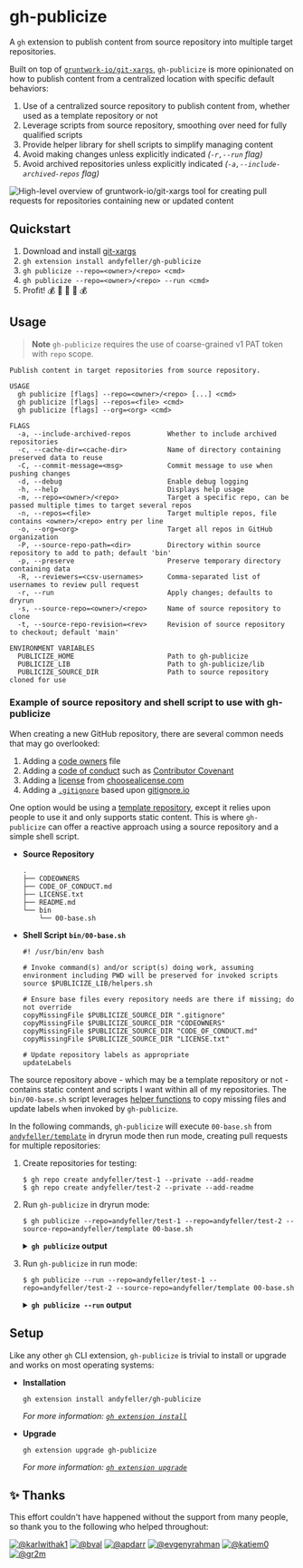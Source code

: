 # gh-publicize

A `gh` extension to publish content from source repository into multiple target repositories.

Built on top of [`gruntwork-io/git-xargs`](https://github.com/gruntwork-io/git-xargs/), `gh-publicize` is more
opinionated on how to publish content from a centralized location with specific default behaviors:

1. Use of a centralized source repository to publish content from, whether used as a template repository or not
1. Leverage scripts from source repository, smoothing over need for fully qualified scripts
1. Provide helper library for shell scripts to simplify managing content
1. Avoid making changes unless explicitly indicated _(`-r,--run` flag)_
1. Avoid archived repositories unless explicitly indicated _(`-a,--include-archived-repos` flag)_

![High-level overview of gruntwork-io/git-xargs tool for creating pull requests for repositories containing new or updated content](https://github.com/gruntwork-io/git-xargs/raw/master/docs/git-xargs-banner.png)

## Quickstart

1. Download and install [git-xargs](https://github.com/gruntwork-io/git-xargs/)
1. `gh extension install andyfeller/gh-publicize`
1. `gh publicize --repo=<owner>/<repo> <cmd>`
1. `gh publicize --repo=<owner>/<repo> --run <cmd>`
1. Profit! :moneybag: :money_with_wings: :money_mouth_face: :money_with_wings: :moneybag:

## Usage

> **Note**
> `gh-publicize` requires the use of coarse-grained v1 PAT token with `repo` scope.

```shell
Publish content in target repositories from source repository.

USAGE
  gh publicize [flags] --repo=<owner>/<repo> [...] <cmd>
  gh publicize [flags] --repos=<file> <cmd>
  gh publicize [flags] --org=<org> <cmd>

FLAGS
  -a, --include-archived-repos         Whether to include archived repositories
  -c, --cache-dir=<cache-dir>          Name of directory containing preserved data to reuse
  -C, --commit-message=<msg>           Commit message to use when pushing changes  
  -d, --debug                          Enable debug logging
  -h, --help                           Displays help usage
  -m, --repo=<owner>/<repo>            Target a specific repo, can be passed multiple times to target several repos
  -n, --repos=<file>                   Target multiple repos, file contains <owner>/<repo> entry per line
  -o, --org=<org>                      Target all repos in GitHub organization
  -P, --source-repo-path=<dir>         Directory within source repository to add to path; default 'bin'
  -p, --preserve                       Preserve temporary directory containing data
  -R, --reviewers=<csv-usernames>      Comma-separated list of usernames to review pull request
  -r, --run                            Apply changes; defaults to dryrun
  -s, --source-repo=<owner>/<repo>     Name of source repository to clone
  -t, --source-repo-revision=<rev>     Revision of source repository to checkout; default 'main'

ENVIRONMENT VARIABLES
  PUBLICIZE_HOME                       Path to gh-publicize
  PUBLICIZE_LIB                        Path to gh-publicize/lib
  PUBLICIZE_SOURCE_DIR                 Path to source repository cloned for use
```

### Example of source repository and shell script to use with gh-publicize

When creating a new GitHub repository, there are several common needs that may go overlooked:

1. Adding a [code owners][github-codeowners] file
1. Adding a [code of conduct][github-code of conduct] such as [Contributor Covenant][contributor covenant]
1. Adding a [license][github-license] from [choosealicense.com][choosealicense]
1. Adding a [`.gitignore`][github-gitignore] based upon [gitignore.io][gitignore.io]

One option would be using a [template repository][github-template repository], except it relies upon people to use it
and only supports static content.  This is where `gh-publicize` can offer a reactive approach using a source repository
and a simple shell script.

- **Source Repository**

  ```shell
  .
  ├── CODEOWNERS
  ├── CODE_OF_CONDUCT.md
  ├── LICENSE.txt
  ├── README.md
  └── bin
      └── 00-base.sh
  ```

- **Shell Script `bin/00-base.sh`**

  ```shell
  #! /usr/bin/env bash

  # Invoke command(s) and/or script(s) doing work, assuming environment including PWD will be preserved for invoked scripts
  source $PUBLICIZE_LIB/helpers.sh

  # Ensure base files every repository needs are there if missing; do not override
  copyMissingFile $PUBLICIZE_SOURCE_DIR ".gitignore"
  copyMissingFile $PUBLICIZE_SOURCE_DIR "CODEOWNERS"
  copyMissingFile $PUBLICIZE_SOURCE_DIR "CODE_OF_CONDUCT.md"
  copyMissingFile $PUBLICIZE_SOURCE_DIR "LICENSE.txt"

  # Update repository labels as appropriate
  updateLabels
  ```

The source repository above - which may be a template repository or not - contains static content and
scripts I want within all of my repositories.  The `bin/00-base.sh` script leverages [helper functions](lib/helpers.sh)
to copy missing files and update labels when invoked by `gh-publicize`.

In the following commands, `gh-publicize` will execute `00-base.sh` from [`andyfeller/template`][andyfeller/template] in
dryrun mode then run mode, creating pull requests for multiple repositories:

1. Create repositories for testing:

   ```shell
   $ gh repo create andyfeller/test-1 --private --add-readme
   $ gh repo create andyfeller/test-2 --private --add-readme
   ```

1. Run `gh-publicize` in dryrun mode:

   ```shell
   $ gh publicize --repo=andyfeller/test-1 --repo=andyfeller/test-2 --source-repo=andyfeller/template 00-base.sh
   ```

   <details>
     <summary>
       <b><code>gh publicize</code> output</b>
     </summary>

     ```shell
     Created temporary directory for caching data:  /var/folders/xb/svzskj1x77x3qsmwx1d84nqc0000gn/T/gh-publicizeXXX.BMdK3T1L
     Cloning andyfeller/template, checking out main
     Cloning into '/var/folders/xb/svzskj1x77x3qsmwx1d84nqc0000gn/T/gh-publicizeXXX.BMdK3T1L/_source-repo'...
     remote: Enumerating objects: 22, done.
     remote: Counting objects: 100% (22/22), done.
     remote: Compressing objects: 100% (15/15), done.
     remote: Total 22 (delta 5), reused 16 (delta 2), pack-reused 0
     Receiving objects: 100% (22/22), 6.04 KiB | 3.02 MiB/s, done.
     Resolving deltas: 100% (5/5), done.
     Already on 'main'
     Your branch is up to date with 'origin/main'.
     Executing git-xargs command
     [git-xargs] INFO[2023-07-30T17:44:59-04:00] git-xargs running...
     [git-xargs] INFO[2023-07-30T17:44:59-04:00] Dry run setting enabled. No local branches will be pushed and no PRs will be opened in Github
     Processing repos [2/2] ███████████████████████████████████████████████ 100% | 2s

     Git-xargs run summary @ 2023-07-30 21:45:04.025872 +0000 UTC

     • Runtime in seconds: 5
     • Command supplied: [00-base.sh]
     • Repo selection method: repo-flag


     All repos that were targeted for processing after filtering missing / malformed repos

     ┌──────────────────────────────────────────────────┐
     | Repo name | Repo URL                             |
     | test-1    | https://github.com/andyfeller/test-1 |
     | ------------------------------------------------ |
     | test-2    | https://github.com/andyfeller/test-2 |
     └──────────────────────────────────────────────────┘

     Repos that were successfully cloned to the local filesystem

     ┌──────────────────────────────────────────────────┐
     | Repo name | Repo URL                             |
     | test-1    | https://github.com/andyfeller/test-1 |
     | ------------------------------------------------ |
     | test-2    | https://github.com/andyfeller/test-2 |
     └──────────────────────────────────────────────────┘

     Repos that showed file changes to their working directory following command execution

     ┌──────────────────────────────────────────────────┐
     | Repo name | Repo URL                             |
     | test-1    | https://github.com/andyfeller/test-1 |
     | ------------------------------------------------ |
     | test-2    | https://github.com/andyfeller/test-2 |
     └──────────────────────────────────────────────────┘

     Repos whose local branch was not pushed because the --dry-run flag was set

     ┌──────────────────────────────────────────────────┐
     | Repo name | Repo URL                             |
     | test-1    | https://github.com/andyfeller/test-1 |
     | ------------------------------------------------ |
     | test-2    | https://github.com/andyfeller/test-2 |
     └──────────────────────────────────────────────────┘

     Repos whose specified branches did not exist on the remote, and so were first created locally

     ┌──────────────────────────────────────────────────┐
     | Repo name | Repo URL                             |
     | test-1    | https://github.com/andyfeller/test-1 |
     | ------------------------------------------------ |
     | test-2    | https://github.com/andyfeller/test-2 |
     └──────────────────────────────────────────────────┘
     ```
   </details>

1. Run `gh-publicize` in run mode:

   ```shell
   $ gh publicize --run --repo=andyfeller/test-1 --repo=andyfeller/test-2 --source-repo=andyfeller/template 00-base.sh
   ```

   <details>
     <summary>
       <b><code>gh publicize --run</code> output</b>
     </summary>

     ```shell
     Created temporary directory for caching data:  /var/folders/xb/svzskj1x77x3qsmwx1d84nqc0000gn/T/gh-publicizeXXX.PxYKGc7A
     Cloning andyfeller/template, checking out main
     Cloning into '/var/folders/xb/svzskj1x77x3qsmwx1d84nqc0000gn/T/gh-publicizeXXX.PxYKGc7A/_source-repo'...
     remote: Enumerating objects: 22, done.
     remote: Counting objects: 100% (22/22), done.
     remote: Compressing objects: 100% (15/15), done.
     remote: Total 22 (delta 5), reused 16 (delta 2), pack-reused 0
     Receiving objects: 100% (22/22), 6.04 KiB | 3.02 MiB/s, done.
     Resolving deltas: 100% (5/5), done.
     Already on 'main'
     Your branch is up to date with 'origin/main'.
     Executing git-xargs command
     [git-xargs] INFO[2023-07-30T17:45:53-04:00] git-xargs running...
     Processing repos [2/2] ███████████████████████████████████████████████ 100% | 4s

     Git-xargs run summary @ 2023-07-30 21:45:57.525786 +0000 UTC

     • Runtime in seconds: 4
     • Command supplied: [00-base.sh]
     • Repo selection method: repo-flag


     All repos that were targeted for processing after filtering missing / malformed repos

     ┌──────────────────────────────────────────────────┐
     | Repo name | Repo URL                             |
     | test-1    | https://github.com/andyfeller/test-1 |
     | ------------------------------------------------ |
     | test-2    | https://github.com/andyfeller/test-2 |
     └──────────────────────────────────────────────────┘

     Repos that were successfully cloned to the local filesystem

     ┌──────────────────────────────────────────────────┐
     | Repo name | Repo URL                             |
     | test-1    | https://github.com/andyfeller/test-1 |
     | ------------------------------------------------ |
     | test-2    | https://github.com/andyfeller/test-2 |
     └──────────────────────────────────────────────────┘

     Repos that showed file changes to their working directory following command execution

     ┌──────────────────────────────────────────────────┐
     | Repo name | Repo URL                             |
     | test-1    | https://github.com/andyfeller/test-1 |
     | ------------------------------------------------ |
     | test-2    | https://github.com/andyfeller/test-2 |
     └──────────────────────────────────────────────────┘

     Repos whose specified branches did not exist on the remote, and so were first created locally

     ┌──────────────────────────────────────────────────┐
     | Repo name | Repo URL                             |
     | test-1    | https://github.com/andyfeller/test-1 |
     | ------------------------------------------------ |
     | test-2    | https://github.com/andyfeller/test-2 |
     └──────────────────────────────────────────────────┘

     Pull requests opened

     ┌─────────────────────────────────────────────────────────┐
     | Repo name | Pull request URL                            |
     | test-1    | https://github.com/andyfeller/test-1/pull/1 |
     | ------------------------------------------------------- |
     | test-2    | https://github.com/andyfeller/test-2/pull/1 |
     └─────────────────────────────────────────────────────────┘
     ```
   </details>

## Setup

Like any other `gh` CLI extension, `gh-publicize` is trivial to install or upgrade and works on most operating systems:

- **Installation**

  ```shell
  gh extension install andyfeller/gh-publicize
  ```

  _For more information: [`gh extension install`](https://cli.github.com/manual/gh_extension_install)_

- **Upgrade**

  ```shell
  gh extension upgrade gh-publicize
  ```

  _For more information: [`gh extension upgrade`](https://cli.github.com/manual/gh_extension_upgrade)_

## :sparkles: Thanks

This effort couldn't have happened without the support from many people, so thank you to the following who helped throughout:

[![@karlwithak1](https://avatars.githubusercontent.com/karlwithak1?s=80)](https://github.com/karlwithak1)
[![@bval](https://avatars.githubusercontent.com/bval?s=80)](https://github.com/bval)
[![@apdarr](https://avatars.githubusercontent.com/apdarr?s=80)](https://github.com/apdarr)
[![@evgenyrahman](https://avatars.githubusercontent.com/evgenyrahman?s=80)](https://github.com/evgenyrahman)
[![@katiem0](https://avatars.githubusercontent.com/katiem0?s=80)](https://github.com/katiem0)
[![@gr2m](https://avatars.githubusercontent.com/gr2m?s=80)](https://github.com/gr2m)

[andyfeller/template]: https://github.com/andyfeller/template
[choosealicense]: https://choosealicense.com/
[contributor covenant]: https://www.contributor-covenant.org/
[github-code of conduct]: https://docs.github.com/en/communities/setting-up-your-project-for-healthy-contributions/adding-a-code-of-conduct-to-your-project
[github-codeowners]: https://docs.github.com/en/github/creating-cloning-and-archiving-repositories/about-code-owners
[github-gitignore]: https://docs.github.com/en/get-started/getting-started-with-git/ignoring-files
[github-license]: https://docs.github.com/en/communities/setting-up-your-project-for-healthy-contributions/adding-a-license-to-a-repository
[github-template repository]: https://docs.github.com/en/repositories/creating-and-managing-repositories/creating-a-template-repository
[gitignore.io]: https://gitignore.io

